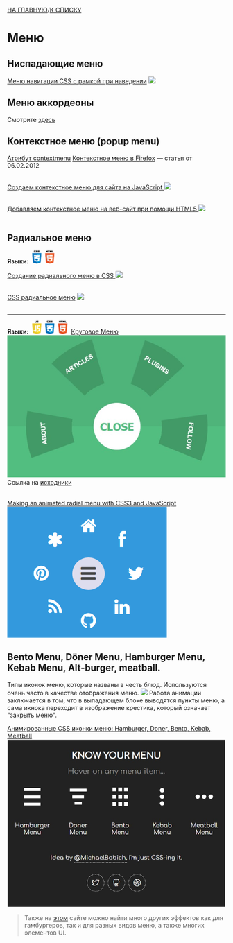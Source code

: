 [НА ГЛАВНУЮ](../../README.md)/[К СПИСКУ](../elem_of_interface.md)

# Меню 

## Ниспадающие меню
[Меню навигации CSS с рамкой при наведении](http://zornet.ru/load/menju_navigacii_css_s_ramkoj_pri_navedenii/84-1-0-10389)
![](http://zornet.ru/_ld/103/31028632.jpg)

## Меню аккордеоны
Смотрите [здесь](accord_des.md)

## Контекстное меню (popup menu)

[Атрибут contextmenu](http://htmlbook.ru/html/attr/contextmenu)
[Контекстное меню в Firefox](http://htmlbook.ru/blog/kontekstnoe-menyu-v-firefox) — статья от 06.02.2012<br>
<br>

[Создаем контекстное меню для сайта на JavaScript ![](https://www.rudebox.org.ua/wp-content/uploads/2015/06/%D0%A1%D0%BE%D0%B7%D0%B4%D0%B0%D0%B5%D0%BC-%D0%BA%D0%BE%D0%BD%D1%82%D0%B5%D0%BA%D1%81%D1%82%D0%BD%D0%BE%D0%B5-%D0%BC%D0%B5%D0%BD%D1%8E-%D0%B4%D0%BB%D1%8F-%D1%81%D0%B0%D0%B9%D1%82%D0%B0-%D0%BD%D0%B0-JS.jpg)](https://www.rudebox.org.ua/create-context-menu-to-site-to-js/)<br>
<br>

[Добавляем контекстное меню на веб-сайт при помощи HTML5 ![](http://www.coolwebmasters.com/uploads/posts/2014-06/1403687179_js-contextual-menu-01.jpg)](http://www.coolwebmasters.com/menu-and-navigation/5018-dobavlyaem-kontekstnoe-menyu-na-veb-sayt-pri-pomoschi-html5.html)<br>
<br>

## Радиальное меню
**Языки:** <img src="img/css-logo.png" alt="css" width="30"/><img src="img/html-logo.png" alt="html" width="30"/>

[Создание радиального меню в CSS ![](https://overcoder.net/img/1/1/4/357.png)](https://overcoder.net/q/9250/%D1%81%D0%BE%D0%B7%D0%B4%D0%B0%D0%BD%D0%B8%D0%B5-%D1%80%D0%B0%D0%B4%D0%B8%D0%B0%D0%BB%D1%8C%D0%BD%D0%BE%D0%B3%D0%BE-%D0%BC%D0%B5%D0%BD%D1%8E-%D0%B2-css)<br>
<br>

[CSS радиальное меню](https://coderoad.ru/29104809/CSS-%D1%80%D0%B0%D0%B4%D0%B8%D0%B0%D0%BB%D1%8C%D0%BD%D0%BE%D0%B5-%D0%BC%D0%B5%D0%BD%D1%8E)
<img src="https://i.stack.imgur.com/w2aVD.png" width="250"/><br>
<br>

---

**Языки:** <img src="img/js-logo.png" alt="js" width="30"/><img src="img/css-logo.png" alt="css" width="30"/><img src="img/html-logo.png" alt="html" width="30"/>
[Круговое Меню ![](img/rad_menu.jpg)](https://coderoad.ru/19328048/CSS3-%D0%9A%D1%80%D1%83%D0%B3%D0%BE%D0%B2%D0%BE%D0%B5-%D0%9C%D0%B5%D0%BD%D1%8E)
Ссылка на [исходники](http://jsfiddle.net/SNrAF/1/)<br>
<br>

[Making an animated radial menu with CSS3 and JavaScript ![](img/rad_menu_2.png)](http://creative-punch.net/2014/02/making-animated-radial-menu-css3-javascript/)


## Bento Menu, Döner Menu, Hamburger Menu, Kebab Menu, Alt-burger, meatball.
Типы иконок меню, которые названы в честь блюд. Используются очень часто в качестве отображения меню.
![](https://joprblob.azureedge.net/site/blog/69d32b62-5852-4609-b79b-5ce7a340503f/bento.png)
Работа анимации заключается в том, что в выпадающем блоке выводятся пункты меню, а сама икнока переходит в изображение крестика, который означает "закрыть меню".


[Анимированные CSS иконки меню: Hamburger, Doner, Bento, Kebab, Meatball ![](img/hamb.jpg)](https://nisnom.com/veb-razrabotki/animirovannye-css-ikonki-menyu-hamburger-doner-bento-kebab-meatball/) 
> Также на [этом](https://nisnom.com/) сайте можно найти много других эффектов как для гамбургеров, так и для разных видов меню, а также многих элементов UI.
